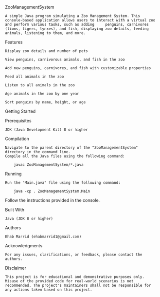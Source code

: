 ZooManagementSystem

    A simple Java program simulating a Zoo Management System. This console-based application allows users to interact with a virtual zoo and perform various tasks, such as adding     penguins, carnivores (lions, tigers, lynxes), and fish, displaying zoo details, feeding animals, listening to them, and more.

Features

    Display zoo details and number of pets
    
    View penguins, carnivorous animals, and fish in the zoo
    
    Add new penguins, carnivores, and fish with customizable properties
    
    Feed all animals in the zoo
    
    Listen to all animals in the zoo
    
    Age animals in the zoo by one year
    
    Sort penguins by name, height, or age


Getting Started

Prerequisites

    JDK (Java Development Kit) 8 or higher
Compilation

    Navigate to the parent directory of the "ZooManagementSystem" directory in the command line.
    Compile all the Java files using the following command:

        javac ZooManagementSystem/*.java

Running

    Run the "Main.java" file using the following command:

        java -cp . ZooManagementSystem.Main

Follow the instructions provided in the console.

Built With

    Java (JDK 8 or higher)

Authors

    Ehab Marrid (ehabmarrid1@gmail.com)

Acknowledgments

    For any issues, clarifications, or feedback, please contact the authors.

Disclaimer

    This project is for educational and demonstrative purposes only. Misuse of the provided code for real-world scenarios is not recommended. The project's maintainers shall not be responsible for any actions taken based on this project.
